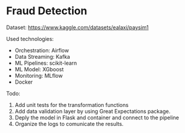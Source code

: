 # Fraud Detection 
Dataset: https://www.kaggle.com/datasets/ealaxi/paysim1

Used technologies:
- Orchestration: Airflow
- Data Streaming: Kafka
- ML Pipelines: scikit-learn
- ML Model: XGboost
- Monitoring: MLflow
- Docker

Todo:
1. Add unit tests for the transformation functions
2. Add data validation layer by using Great Expectations package.
3. Deply the model in Flask and container and connect to the pipeline
4. Organize the logs to comunicate the results.
